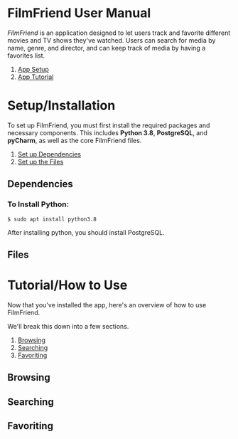 # FilmFriend User Manual
_FilmFriend_ is an application designed to let users track and favorite different movies and TV shows they've watched. Users can search for media by name, genre, and director, and can keep track of media by having a favorites list. 


1. [App Setup](https://github.com/brandon-rbc/CSE412FinalProject/blob/master/README.md#Setup/Installation)
2. [App Tutorial](https://github.com/brandon-rbc/CSE412FinalProject/blob/master/README.md#Tutorial/How--to--Use)

# Setup/Installation
To set up FilmFriend, you must first install the required packages and necessary components. 
This includes **Python 3.8**, **PostgreSQL**, and **pyCharm**, as well as the core FilmFriend files. 
1. [Set up Dependencies](https://github.com/brandon-rbc/CSE412FinalProject/blob/master/README.md##Dependencies)
2. [Set up the Files](https://github.com/brandon-rbc/CSE412FinalProject/blob/master/README.md##Files)

## Dependencies

### To Install Python: 
```
$ sudo apt install python3.8
```
After installing python, you should install PostgreSQL. 

## Files

# Tutorial/How to Use
Now that you've installed the app, here's an overview of how to use FilmFriend. 

We'll break this down into a few sections.

1. [Browsing](https://github.com/brandon-rbc/CSE412FinalProject/blob/master/README.md##Browsing)
2. [Searching](https://github.com/brandon-rbc/CSE412FinalProject/blob/master/README.md##Searching)
3. [Favoriting](https://github.com/brandon-rbc/CSE412FinalProject/blob/master/README.md##Favoriting)

## Browsing

## Searching

## Favoriting
